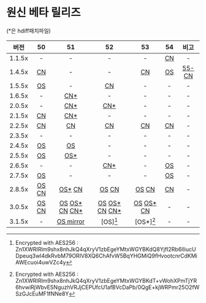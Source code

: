 # 원신 베타 릴리즈
(*은 hdiff패치파일)

| 버전 | 50 | 51 | 52 | 53 | 54 | 비고 |
| :---: | :---: | :---: | :---: | :---: | :---: | :---: |
| 1.1.5x | - | - | - | - | [CN](https://autopatchcn.yuanshen.com/client_app/beta_pc/20210520_9b271577312d156b/yuanshen_beta_1.1.54.zip) | - |
| 1.4.5x | [CN](https://archive.org/download/yuanshen_beta_1.4.50/yuanshen_beta_1.4.50.zip) | - | - | [CN](https://autopatchhk.yuanshen.com/client_app/beta_pc/20210327_0690d6381b6edc9d/GenshinImpact_beta_1.4.53.zip) | [OS](https://autopatchhk.yuanshen.com/client_app/beta_update/hk4e_global/6/game_1.4.53_1.4.54_diff_hSgCyQi0.zip) | [55-CN](https://autopatchcn.yuanshen.com/client_app/beta_pc/20210408_98f7033696676fce/yuanshen_beta_1.4.55.zip) | - | - |
| 1.5.5x | [OS](https://autopatchhk.yuanshen.com/client_app/beta_pc/20210425_0f86271a6a3df671/c6a1b5c5b9a170e8GenshinImpact_beta_1.5.50.zip) | - | [CN](https://autopatchcn.yuanshen.com/client_app/beta_pc/20210508_700dd9c6927b2c47/yuanshen_beta_1.5.52.zip) | - | - | - |
| 1.6.5x | - | [CN*](http://hk4e-download.oss-cn-shanghai.aliyuncs.com/client_app/beta_update/hk4e_cn/12/game_1.6.50_1.6.51_diff_ekNqVXJyiUSd1GzC.zip) | - | - | - | - |
| 2.0.5x | - | [CN*](https://autopatchcn.yuanshen.com/client_app/beta_update/hk4e_cn/15/game_2.0.50_2.0.51_diff_1iMPRcIZzJf4y7js.zip) | [CN*](https://autopatchcn.yuanshen.com/client_app/beta_update/hk4e_cn/15/game_2.0.51_2.0.52_diff_FXCjpYt31ShLgEoA.zip) | - | - | - |
| 2.1.5x | [CN](https://autopatchcn.yuanshen.com/client_app/beta_pc/20210723_fc952a7972725708/Yuanshen_2.1.0beta.zip) | [CN*](https://autopatchcn.yuanshen.com/client_app/beta_update/hk4e_cn/17/game_2.1.50_2.1.51_diff_KMTdD3HWgoJVFfN7.zip) | - | - | - | - |
| 2.2.5x | [CN](https://autopatchcn.yuanshen.com/client_app/beta_pc/20210830_2d3d98c55cc95f0e/YuanShen_2.2.0beta.zip) | [CN](https://autopatchcn.yuanshen.com/client_app/beta_pc/20210903_1cc3a5d377e2a6fb/YuanShen_2.2.1beta.zip) | [CN](https://autopatchcn.yuanshen.com/client_app/beta_pc/20210910_f2d3772baa33dc89/YuanShen_2.2.2beta.zip) | [CN](https://autopatchcn.yuanshen.com/client_app/beta_pc/20210917_d2b759190234657d/YuanShen_2.2.3beta.zip) | [CN](https://autopatchcn.yuanshen.com/client_app/beta_pc/20210923_7fad8ab0e6997e69/YuanShen_2.2.4beta.zip) | - |
| 2.3.5x | - | - | - | - | - | - |
| 2.4.5x | [OS](https://autopatchhk.yuanshen.com/client_app/download/beta_pc/20220103113746_1iEKfOMsMgpjPbFT/GenshinImpact_2.4.50_beta.zip) | [OS](https://autopatchhk.yuanshen.com/client_app/beta_update/hk4e_global/25/game_2.4.50_2.4.51_diff_CkfeSji0uPLI4gQM.zip) | - | - | - | - |
| 2.5.5x | [OS](https://autopatchhk.yuanshen.com/client_app/download/beta_pc/20220214105752_NQgn5C85ouv51avy/GenshinImpact_2.5.50_beta.zip) | [OS*](https://autopatchhk.yuanshen.com/client_app/beta_update/hk4e_global/26/game_2.5.50_2.5.51_hdiff_K4AlbZ68QIHtk179.zip) | - | - | - | - |
| 2.6.5x | - | - | [CN*](https://autopatchcn.yuanshen.com/client_app/beta_update/hk4e_cn/27/game_2.6.51_2.6.52_hdiff_4IL3oPljTpvgJ5uK.zip) | - | [OS](https://autopatchhkbeta.yuanshen.com/client_app/download/beta_pc/20220421113524_1pP8g4Z9iI3g95Ms/GenshinImpact_2.6.54_beta.zip) | - |
| 2.7.5x | [OS](https://autopatchhkbeta.yuanshen.com/client_app/download/beta_pc/20220516111633_WUVnBZN1Z5GKS2zT/GenshinImpact_2.7.50_beta.zip) | - | - | - | [OS](https://autopatchhkbeta.yuanshen.com/client_app/download/beta_pc/20220609103834_Nwav7NbgEAOWS3b2/GenshinImpact_2.7.54_beta.zip) | - |
| 2.8.5x | [OS](https://autopatchhkbeta.yuanshen.com/client_app/download/beta_pc/20220708104232_lwGnJdsYwFVCZDTT/GenshinImpact_2.8.50_beta.zip) [CN](https://autopatchcn.yuanshen.com/client_app/download/beta_pc/20220708103922_J7gB70oC8LbfoVse/YuanShen_2.8.50_beta.zip) | [OS*](https://autopatchhkbeta.yuanshen.com/client_app/beta_update/hk4e_global/32/game_2.8.50_2.8.51_hdiff_OZNrQMmXtw3VLsxh.zip) [CN](https://autopatchcn.yuanshen.com/client_app/download/beta_pc/20220715104829_DD7MVwrDAAUNhMj4/YuanShen_2.8.51_beta.zip) | [OS](https://autopatchhkbeta.yuanshen.com/client_app/download/beta_pc/20220722103758_pVL5L4ZLfmq18wsP/GenshinImpact_2.8.52_beta.zip) [CN](https://autopatchcn.yuanshen.com/client_app/download/beta_pc/20220722103646_PZYECO9hzqPsXx6e/YuanShen_2.8.52_beta.zip) | [OS](https://autopatchhkbeta.yuanshen.com/client_app/download/beta_pc/20220729112045_hmhgzmz1bnutz6s0/GenshinImpact_2.8.53_beta.zip) [CN](https://autopatchcn.yuanshen.com/client_app/download/beta_pc/20220729112257_SDZYIpk7ZUnlMMS9/YuanShen_2.8.53_beta.zip) | [CN](https://autopatchcn.yuanshen.com/client_app/download/beta_pc/20220804104549_dzYumGrX7LFXyJ7w/YuanShen_2.8.54_beta.zip) | - |
| 3.0.5x | [OS](https://autopatchhkbeta.yuanshen.com/client_app/download/beta_pc/20220822212748_TYcR3odvr4a4WKUn/GenshinImpact_3.0.50_beta.zip) [CN](https://autopatchcn.yuanshen.com/client_app/download/beta_pc/20220822195020_wFWbfyNuRkzZk9SC/YuanShen_3.0.50_beta.zip) | [OS](https://autopatchhkbeta.yuanshen.com/client_app/download/beta_pc/20220827131554_ysThl6DiLt5vZ0kU/GenshinImpact_3.0.51_beta.zip) [OS*](https://autopatchhkbeta.yuanshen.com/client_app/beta_update/hk4e_global/34/game_3.0.50_3.0.51_hdiff_XoHbpS403sPYEw9K.zip) [CN](https://autopatchcn.yuanshen.com/client_app/download/beta_pc/20220827131511_4SsYyxVpSc1WT2vu/YuanShen_3.0.51_beta.zip) [CN*](https://autopatchcn.yuanshen.com/client_app/beta_update/hk4e_cn/31/game_3.0.50_3.0.51_hdiff_RXxvAHig5TVNarwL.zip) | [OS](https://autopatchhkbeta.yuanshen.com/client_app/download/beta_pc/20220902122656_FbSSHOqNSf45SJD8/GenshinImpact_3.0.52_beta.zip) [OS*](https://autopatchhkbeta.yuanshen.com/client_app/beta_update/hk4e_global/34/game_3.0.51_3.0.52_hdiff_9MdhNfQS6yn7TXml.zip) [CN](https://autopatchcn.yuanshen.com/client_app/download/beta_pc/20220902121620_HTMPbRPgAjit9JC1/YuanShen_3.0.52_beta.zip) [CN*](https://autopatchcn.yuanshen.com/client_app/beta_update/hk4e_cn/31/game_3.0.51_3.0.52_hdiff_c71vLnGDot9AXYNT.zip) | [OS](https://autopatchhkbeta.yuanshen.com/client_app/download/beta_pc/20220908223037_qbm74bk1YwphAPhm/GenshinImpact_3.0.53_beta.zip) [OS*](https://autopatchhkbeta.yuanshen.com/client_app/beta_update/hk4e_global/34/game_3.0.52_3.0.53_hdiff_FbEqjLW1Unw3S6DK.zip) [CN](https://autopatchcn.yuanshen.com/client_app/download/beta_pc/20220908212553_Eoy2bfeYCRwPXLd5/YuanShen_3.0.53_beta.zip) | - | - |
| 3.1.5x | - | [OS mirror](https://download.ayaka.one/gi/3.1.50/GenshinImpact_3.0.51.1_beta.zip) | [OS][^1] | [OS*][^2] | - | - |


[^1]: Encrypted with AES256 : Zn1XWRIRlm9shx8nhJkQ4qXryV1zbEgeYMtxWGYBKdQ8YjfI2Rb6IliucUDpeuq3wl4dkRvbM79ORIV8XQ6ChAfvW5BqYHGMiQ9fHvootcnrCdKMiAWEcuoi4uwVZc4y
[^2]: Encrypted with AES256 : Zn1XWRIRlm9shx8nhJkQ4qXryV1zbEgeYMtxWGYBKdT+vWohXPmTjYR6hvwiRjWbvESNguzhVRJjCEPUfcU1afBVcDaPb/0QgE+kjWRPmr25O2fWSzGJcEuMF1fNNe8Y
